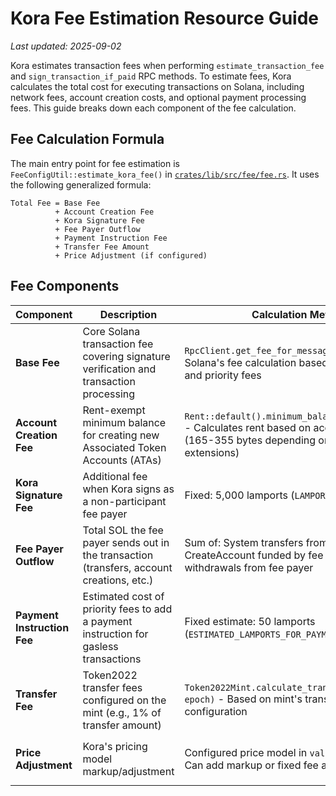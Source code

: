 # Kora Fee Estimation Resource Guide

*Last updated: 2025-09-02*

Kora estimates transaction fees when performing `estimate_transaction_fee` and `sign_transaction_if_paid` RPC methods. To estimate fees, Kora calculates the total cost for executing transactions on Solana, including network fees, account creation costs, and optional payment processing fees. This guide breaks down each component of the fee calculation.

## Fee Calculation Formula

The main entry point for fee estimation is `FeeConfigUtil::estimate_kora_fee()` in [`crates/lib/src/fee/fee.rs`](/crates/lib/src/fee/fee.rs). It uses the following generalized formula:

```
Total Fee = Base Fee 
          + Account Creation Fee 
          + Kora Signature Fee 
          + Fee Payer Outflow 
          + Payment Instruction Fee 
          + Transfer Fee Amount
          + Price Adjustment (if configured)
```

## Fee Components

| Component | Description | Calculation Method | When Applied |
|-----------|-------------|-------------------|--------------|
| **Base Fee** | Core Solana transaction fee covering signature verification and transaction processing | `RpcClient.get_fee_for_message()` - Uses Solana's fee calculation based on compute units and priority fees | Always |
| **Account Creation Fee** | Rent-exempt minimum balance for creating new Associated Token Accounts (ATAs) | `Rent::default().minimum_balance(account_size)` - Calculates rent based on account data size (165-355 bytes depending on token extensions) | When transaction creates new ATAs |
| **Kora Signature Fee** | Additional fee when Kora signs as a non-participant fee payer | Fixed: 5,000 lamports (`LAMPORTS_PER_SIGNATURE`) | When fee payer is not already a transaction signer |
| **Fee Payer Outflow** | Total SOL the fee payer sends out in the transaction (transfers, account creations, etc.) | Sum of: System transfers from fee payer, CreateAccount funded by fee payer, Nonce withdrawals from fee payer | When fee payer performs System Program operations |
| **Payment Instruction Fee** | Estimated cost of priority fees to add a payment instruction for gasless transactions | Fixed estimate: 50 lamports (`ESTIMATED_LAMPORTS_FOR_PAYMENT_INSTRUCTION`) | When payment is required but not included in transaction |
| **Transfer Fee** | Token2022 transfer fees configured on the mint (e.g., 1% of transfer amount) | `Token2022Mint.calculate_transfer_fee(amount, epoch)` - Based on mint's transfer fee configuration | Only for Token2022 transfers to Kora payment address |
| **Price Adjustment** | Kora's pricing model markup/adjustment | Configured price model in `validation.price` - Can add markup or fixed fee amount | When `[validation.price]` is provided in kora.toml (optional) |